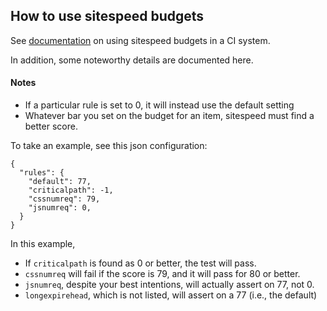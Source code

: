 ## How to use sitespeed budgets

See [documentation](https://www.sitespeed.io/documentation/continuous-integration) on using sitespeed budgets in a CI system.

In addition, some noteworthy details are documented here.

#### Notes
* If a particular rule is set to 0, it will instead use the default setting
* Whatever bar you set on the budget for an item, sitespeed must find a better score.

To take an example, see this json configuration:


```
{
  "rules": {
  	"default": 77,
	"criticalpath": -1,
	"cssnumreq": 79,
	"jsnumreq": 0,
  }
}
```

In this example,

* If `criticalpath` is found as 0 or better, the test will pass.
* `cssnumreq` will fail if the score is 79, and it will pass for 80 or better.
* `jsnumreq`, despite your best intentions, will actually assert on 77, not 0.
* `longexpirehead`, which is not listed, will assert on a 77 (i.e., the default)
